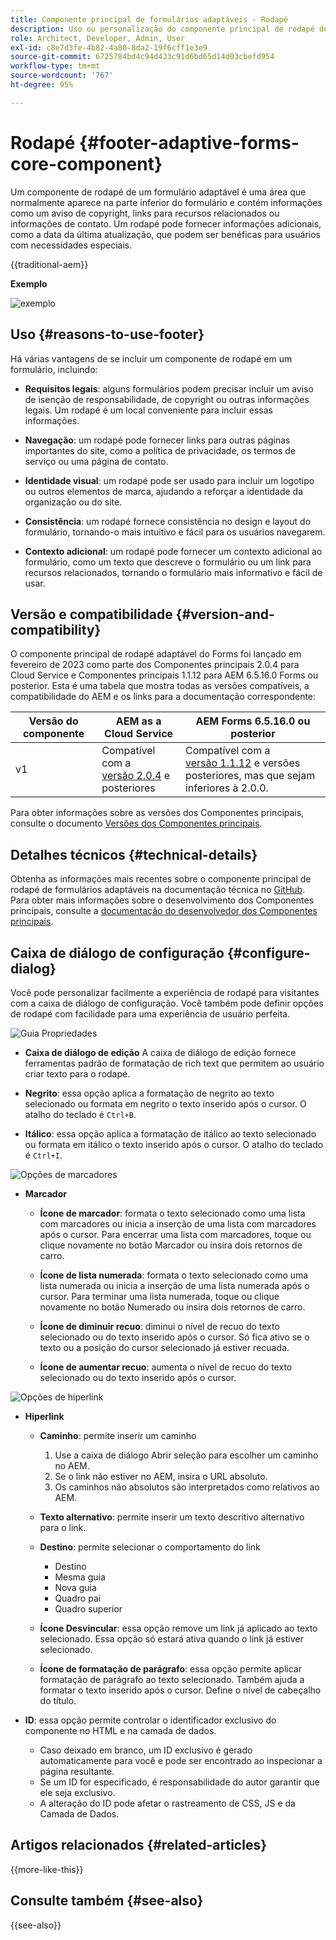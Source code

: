 ```yaml
---
title: Componente principal de formulários adaptáveis - Rodapé
description: Uso ou personalização do componente principal de rodapé de formulários adaptáveis.
role: Architect, Developer, Admin, User
exl-id: c8e7d3fe-4b82-4a80-8da2-19f6cff1e3e9
source-git-commit: 6725784bd4c94d433c91d6bd65d14d03cbefd954
workflow-type: tm+mt
source-wordcount: '767'
ht-degree: 95%

---
```



# Rodapé {#footer-adaptive-forms-core-component}

Um componente de rodapé de um formulário adaptável é uma área que normalmente aparece na parte inferior do formulário e contém informações como um aviso de copyright, links para recursos relacionados ou informações de contato. Um rodapé pode fornecer informações adicionais, como a data da última atualização, que podem ser benéficas para usuários com necessidades especiais.

{{traditional-aem}}

**Exemplo**

![exemplo](/help/adaptive-forms/assets/footer.png)

## Uso {#reasons-to-use-footer}

Há várias vantagens de se incluir um componente de rodapé em um formulário, incluindo:

- **Requisitos legais**: alguns formulários podem precisar incluir um aviso de isenção de responsabilidade, de copyright ou outras informações legais. Um rodapé é um local conveniente para incluir essas informações.

- **Navegação**: um rodapé pode fornecer links para outras páginas importantes do site, como a política de privacidade, os termos de serviço ou uma página de contato.

- **Identidade visual**: um rodapé pode ser usado para incluir um logotipo ou outros elementos de marca, ajudando a reforçar a identidade da organização ou do site.

- **Consistência**: um rodapé fornece consistência no design e layout do formulário, tornando-o mais intuitivo e fácil para os usuários navegarem.

- **Contexto adicional**: um rodapé pode fornecer um contexto adicional ao formulário, como um texto que descreve o formulário ou um link para recursos relacionados, tornando o formulário mais informativo e fácil de usar.

## Versão e compatibilidade {#version-and-compatibility}

O componente principal de rodapé adaptável do Forms foi lançado em fevereiro de 2023 como parte dos Componentes principais 2.0.4 para Cloud Service e Componentes principais 1.1.12 para AEM 6.5.16.0 Forms ou posterior. Esta é uma tabela que mostra todas as versões compatíveis, a compatibilidade do AEM e os links para a documentação correspondente:

| Versão do componente | AEM as a Cloud Service | AEM Forms 6.5.16.0 ou posterior |
|---|---|---|
| v1 | Compatível com a <br>[versão 2.0.4](/help/adaptive-forms/version.md) e posteriores | Compatível com a <br>[versão 1.1.12](/help/adaptive-forms/version.md) e versões posteriores, mas que sejam inferiores à 2.0.0. |

Para obter informações sobre as versões dos Componentes principais, consulte o documento [Versões dos Componentes principais](/help/adaptive-forms/version.md).

<!-- ## Sample Component Output {#sample-component-output}

To experience the Accordion Component as well as see examples of its configuration options as well as HTML and JSON output, visit the [Component Library](https://adobe.com/go/aem_cmp_library_accordion_br). -->

## Detalhes técnicos {#technical-details}

Obtenha as informações mais recentes sobre o componente principal de rodapé de formulários adaptáveis na documentação técnica no [GitHub](https://github.com/adobe/aem-core-forms-components/tree/master/ui.af.apps/src/main/content/jcr_root/apps/core/fd/components/form/footer/v1/footer). Para obter mais informações sobre o desenvolvimento dos Componentes principais, consulte a [documentação do desenvolvedor dos Componentes principais](/help/developing/overview.md).


## Caixa de diálogo de configuração {#configure-dialog}

Você pode personalizar facilmente a experiência de rodapé para visitantes com a caixa de diálogo de configuração. Você também pode definir opções de rodapé com facilidade para uma experiência de usuário perfeita.

![Guia Propriedades](/help/adaptive-forms/assets/footer_propertiestab.png)

- **Caixa de diálogo de edição**
A caixa de diálogo de edição fornece ferramentas padrão de formatação de rich text que permitem ao usuário criar texto para o rodapé.

- **Negrito**: essa opção aplica a formatação de negrito ao texto selecionado ou formata em negrito o texto inserido após o cursor. O atalho do teclado é `Ctrl+B`.

- **Itálico**: essa opção aplica a formatação de itálico ao texto selecionado ou formata em itálico o texto inserido após o cursor. O atalho do teclado é `Ctrl+I`.

![Opções de marcadores](/help/adaptive-forms/assets/footer_bullet.png)


- **Marcador**

   - **Ícone de marcador**: formata o texto selecionado como uma lista com marcadores ou inicia a inserção de uma lista com marcadores após o cursor. Para encerrar uma lista com marcadores, toque ou clique novamente no botão Marcador ou insira dois retornos de carro.

   - **Ícone de lista numerada**: formata o texto selecionado como uma lista numerada ou inicia a inserção de uma lista numerada após o cursor. Para terminar uma lista numerada, toque ou clique novamente no botão Numerado ou insira dois retornos de carro.

   - **Ícone de diminuir recuo**: diminui o nível de recuo do texto selecionado ou do texto inserido após o cursor. Só fica ativo se o texto ou a posição do cursor selecionado já estiver recuada.

   - **Ícone de aumentar recuo**: aumenta o nível de recuo do texto selecionado ou do texto inserido após o cursor.

![Opções de hiperlink](/help/adaptive-forms/assets/footer_link.png)

- **Hiperlink**

   - **Caminho**: permite inserir um caminho
      1. Use a caixa de diálogo Abrir seleção para escolher um caminho no AEM.
      1. Se o link não estiver no AEM, insira o URL absoluto.
      1. Os caminhos não absolutos são interpretados como relativos ao AEM.

   - **Texto alternativo**: permite inserir um texto descritivo alternativo para o link.

   - **Destino**: permite selecionar o comportamento do link
      - Destino
      - Mesma guia
      - Nova guia
      - Quadro pai
      - Quadro superior

   - **Ícone Desvincular**: essa opção remove um link já aplicado ao texto selecionado. Essa opção só estará ativa quando o link já estiver selecionado.

   - **Ícone de formatação de parágrafo**: essa opção permite aplicar formatação de parágrafo ao texto selecionado. Também ajuda a formatar o texto inserido após o cursor. Define o nível de cabeçalho do título.

- **ID**: essa opção permite controlar o identificador exclusivo do componente no HTML e na camada de dados.

   - Caso deixado em branco, um ID exclusivo é gerado automaticamente para você e pode ser encontrado ao inspecionar a página resultante.
   - Se um ID for especificado, é responsabilidade do autor garantir que ele seja exclusivo.
   - A alteração do ID pode afetar o rastreamento de CSS, JS e da Camada de Dados.

<!--

## Related article {#related-article}

* [Create a standalone Adaptive Form](https://experienceleague.adobe.com/docs/experience-manager-cloud-service/content/forms/adaptive-forms-authoring/authoring-adaptive-forms-core-components/create-an-adaptive-form-on-forms-cs/creating-adaptive-form-core-components.html?lang=pt-BR)

-->

## Artigos relacionados {#related-articles}

{{more-like-this}}

## Consulte também {#see-also}

{{see-also}}
